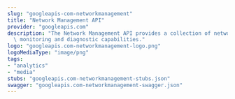 ```yaml
---
slug: "googleapis-com-networkmanagement"
title: "Network Management API"
provider: "googleapis.com"
description: "The Network Management API provides a collection of network performance\
  \ monitoring and diagnostic capabilities."
logo: "googleapis.com-networkmanagement-logo.png"
logoMediaType: "image/png"
tags:
- "analytics"
- "media"
stubs: "googleapis.com-networkmanagement-stubs.json"
swagger: "googleapis.com-networkmanagement-swagger.json"
---
```

